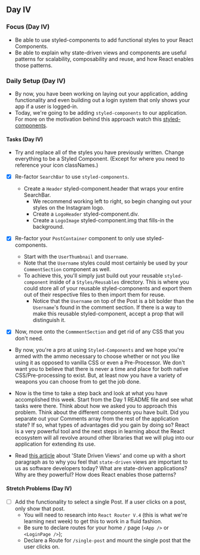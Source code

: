 ## Day IV

### Focus (Day IV)

- Be able to use styled-components to add functional styles to your React Components.
- Be able to explain why state-driven views and components are useful patterns for scalability, composability and reuse, and how React enables those patterns.

### Daily Setup (Day IV)

- By now, you have been working on laying out your application, adding functionality and even building out a login system that only shows your app if a user is logged-in.
- Today, we're going to be adding `styled-components` to our application. For more on the motivation behind this approach watch this [styled-components](https://youtu.be/bIK2NwoK9xk).

#### Tasks (Day IV)

- Try and replace all of the styles you have previously written. Change everything to be a Styled Component. (Except for where you need to reference your icon classNames.)

- [x] Re-factor `SearchBar` to use `styled-components`.

  - Create a `Header` styled-component.header that wraps your entire SearchBar.
    - We recommend working left to right, so begin changing out your styles on the Instagram logo.
    - Create a `LogoHeader` styled-component.div.
    - Create a `LogoImage` styled-component.img that fills-in the background.

- [x] Re-factor your `PostContainer` component to only use styled-components.

  - Start with the `UserThumbnail` and `Username`.
  - Note that the `Username` styles could most certainly be used by your `CommentSection` component as well.
  - To achieve this, you'll simply just build out your reusable `styled-component` inside of a `Styles/Reusables` directory. This is where you could store all of your reusable styled-components and export them out of their respective files to then import them for reuse.
    - Notice that the `Username` on top of the Post is a bit bolder than the `Username`'s found in the comment section. If there is a way to make this reusable styled-component, accept a prop that will distinguish it.

- [x] Now, move onto the `CommmentSection` and get rid of any CSS that you don't need.

- By now, you're a pro at using `Styled-Components` and we hope you're armed with the ammo necessary to choose whether or not you like using it as opposed to vanilla CSS or even a Pre-Processor. We don't want you to believe that there is never a time and place for both native CSS/Pre-processing to exist. But, at least now you have a variety of weapons you can choose from to get the job done.

- Now is the time to take a step back and look at what you have accomplished this week. Start from the Day 1 README file and see what tasks were there. Think about how we asked you to approach this problem. Think about the different components you have built. Did you separate out your Comments array from the rest of the application state? If so, what types of advantages did you gain by doing so? React is a very powerful tool and the next steps in learning about the React ecosystem will all revolve around other libraries that we will plug into our application for extending its use.

- Read [this article](https://dev.to/nimmo/state-driven-development-for-user-interfaces-part-1-an-introduction-27f1) about 'State Driven Views' and come up with a short paragraph as to why you feel that `state-driven` views are important to us as software developers today? What are state-driven applications? Why are they powerful? How does React enables those patterns?

#### Stretch Problems (Day IV)

- [ ] Add the functionality to select a single Post. If a user clicks on a post, only show that post.
  - You will need to research into `React Router V.4` (this is what we're learning next week) to get this to work in a fluid fashion.
  - Be sure to declare routes for your home `/` page (`<App />` or `<LoginPage />`);
  - Declare a Route for `/single-post` and mount the single post that the user clicks on.

